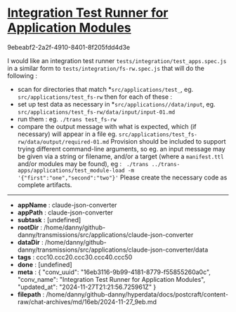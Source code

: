 # [Integration Test Runner for Application Modules](https://claude.ai/chat/16eb3116-9b99-4181-8779-f55855260a0c)

9ebeabf2-2a2f-4910-8401-8f205fdd4d3e

I would like an integration test runner `tests/integration/test_apps.spec.js` in a similar form to `tests/integration/fs-rw.spec.js` that will do the following :
* scan for directories that match *`src/applications/test_`, eg. `src/applications/test_fs-rw`
then for each of these :
* set up test data as necessary in *`src/applications//data/input`, eg. `src/applications/test_fs-rw/data/input/input-01.md`
* run them : eg. `./trans test_fs-rw`
* compare the output message with what is expected, which (if necessary) will appear in a file eg. `src/applications/test_fs-rw/data/output/required-01.md`
Provision should be included to support trying different command-line arguments, so eg. an input message may be given via a string or filename, and/or a target (where a `manifest.ttl` and/or modules may be found), eg :
` ./trans ../trans-apps/applications/test_module-load -m '{"first":"one","second":"two"}'`
Please create the necessary code as complete artifacts.

---

* **appName** : claude-json-converter
* **appPath** : claude-json-converter
* **subtask** : [undefined]
* **rootDir** : /home/danny/github-danny/transmissions/src/applications/claude-json-converter
* **dataDir** : /home/danny/github-danny/transmissions/src/applications/claude-json-converter/data
* **tags** : ccc10.ccc20.ccc30.ccc40.ccc50
* **done** : [undefined]
* **meta** : {
  "conv_uuid": "16eb3116-9b99-4181-8779-f55855260a0c",
  "conv_name": "Integration Test Runner for Application Modules",
  "updated_at": "2024-11-27T21:21:56.725961Z"
}
* **filepath** : /home/danny/github-danny/hyperdata/docs/postcraft/content-raw/chat-archives/md/16eb/2024-11-27_9eb.md